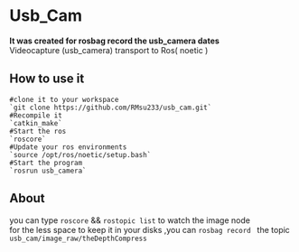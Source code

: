 # Usb_Cam
**It was created for rosbag record the usb_camera dates**  
Videocapture (usb_camera) transport to  Ros( noetic )  
## How to use it   
```shell
#clone it to your workspace   
`git clone https://github.com/RMsu233/usb_cam.git`   
#Recompile it   
`catkin_make`
#Start the ros   
`roscore`   
#Update your ros environments   
`source /opt/ros/noetic/setup.bash`   
#Start the program   
`rosrun usb_camera`   
```
## About 
you can type `roscore` && `rostopic list` to watch the image node   
for the less space to keep it in your disks ,you can `rosbag record ` the topic `usb_cam/image_raw/theDepthCompress`
